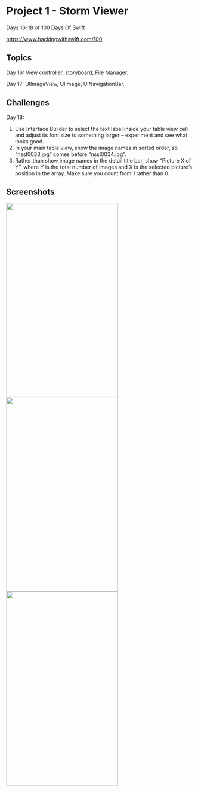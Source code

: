 # Project 1 - Storm Viewer

Days 16-18 of 100 Days Of Swift

https://www.hackingwithswift.com/100

## Topics

Day 16: View controller, storyboard, File Manager.

Day 17: UIImageView, UIImage, UINavigationBar.

## Challenges

Day 18:

1. Use Interface Builder to select the text label inside your table view cell and adjust its font size to something larger – experiment and see what looks good.
2. In your main table view, show the image names in sorted order, so “nssl0033.jpg” comes before “nssl0034.jpg”.
3. Rather than show image names in the detail title bar, show “Picture X of Y”, where Y is the total number of images and X is the selected picture’s position in the array. Make sure you count from 1 rather than 0.

## Screenshots

<img src="https://github.com/vogtmano/Project-1/assets/92689831/1cfbd659-2d3d-40d1-8347-5994fec772e6" width=300 height=520>

<img src="https://github.com/vogtmano/Project-1/assets/92689831/78efd7a5-bcd0-4827-966a-2aa3d9ecf67e" width=300 height=520>

<img src="https://github.com/vogtmano/Project-1/assets/92689831/bf7538d0-2183-40af-b557-254625f4b081" width=300 height=520>

